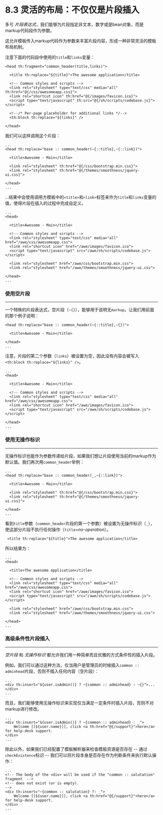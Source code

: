 # 8.3 灵活的布局：不仅仅是片段插入
多亏 *片段表达式*，我们能够为片段指定非文本，数字或是bean对象，而是markup代码段作为参数。

这允许模板传入markup代码作为参数来丰富片段内容，形成一种非常灵活的模板布局机制。

注意下面的代码段中使用的`title`和`links`变量：
```
<head th:fragment="common_header(title,links)">

  <title th:replace="${title}">The awesome application</title>

  <!-- Common styles and scripts -->
  <link rel="stylesheet" type="text/css" media="all" th:href="@{/css/awesomeapp.css}">
  <link rel="shortcut icon" th:href="@{/images/favicon.ico}">
  <script type="text/javascript" th:src="@{/sh/scripts/codebase.js}"></script>

  <!--/* Per-page placeholder for additional links */-->
  <th:block th:replace="${links}" />

</head>
```
我们可以这样调用这个片段：
```
...
<head th:replace="base :: common_header(~{::title},~{::link})">

  <title>Awesome - Main</title>

  <link rel="stylesheet" th:href="@{/css/bootstrap.min.css}">
  <link rel="stylesheet" th:href="@{/themes/smoothness/jquery-ui.css}">

</head>
...
```
...结果中会使用调用方模板中的`<title>`和`<link>`标签来作为`title`和`links`变量的值，使得片段在插入的过程中完成自定义。
```
...
<head>

  <title>Awesome - Main</title>

  <!-- Common styles and scripts -->
  <link rel="stylesheet" type="text/css" media="all" href="/awe/css/awesomeapp.css">
  <link rel="shortcut icon" href="/awe/images/favicon.ico">
  <script type="text/javascript" src="/awe/sh/scripts/codebase.js"></script>

  <link rel="stylesheet" href="/awe/css/bootstrap.min.css">
  <link rel="stylesheet" href="/awe/themes/smoothness/jquery-ui.css">

</head>
...
```

### 使用空片段 ###
---------------------------------------
一个特殊的片段表达式，空片段（`~{}`），能够用于说明无`markup`。让我们用前面的那个例子说明：
```
<head th:replace="base :: common_header(~{::title},~{})">

  <title>Awesome - Main</title>

</head>
...
```
注意，片段的第二个参数（`links`）被设置为空，因此没有内容会被写入`<th:block th:replace="${links}" />`。
```
...
<head>

  <title>Awesome - Main</title>

  <!-- Common styles and scripts -->
  <link rel="stylesheet" type="text/css" media="all" href="/awe/css/awesomeapp.css">
  <link rel="shortcut icon" href="/awe/images/favicon.ico">
  <script type="text/javascript" src="/awe/sh/scripts/codebase.js"></script>

</head>
...
```

### 使用无操作标识 ###
---------------------------------------
无操作标识也能作为参数传递给片段，如果我们想让片段使用当前的markup作为默认值。我们再次用`common_header`举例：
```
...
<head th:replace="base :: common_header(_,~{::link})">

  <title>Awesome - Main</title>

  <link rel="stylesheet" th:href="@{/css/bootstrap.min.css}">
  <link rel="stylesheet" th:href="@{/themes/smoothness/jquery-ui.css}">

</head>
...
```
看到`title`参数（`common_header`片段的第一个参数）被设置为无操作标识（`_`），使这部分片段不执行任何操作（`title`=*no-operation*）。
```
 <title th:replace="${title}">The awesome application</title>
```
所以结果为：
```
...
<head>

  <title>The awesome application</title>

  <!-- Common styles and scripts -->
  <link rel="stylesheet" type="text/css" media="all" href="/awe/css/awesomeapp.css">
  <link rel="shortcut icon" href="/awe/images/favicon.ico">
  <script type="text/javascript" src="/awe/sh/scripts/codebase.js"></script>

  <link rel="stylesheet" href="/awe/css/bootstrap.min.css">
  <link rel="stylesheet" href="/awe/themes/smoothness/jquery-ui.css">

</head>
...
```

### 高级条件性片段插入 ###
---------------------------------------
*空片段* 和 *无操作标识* 都允许我们用一种简单而且优雅的方式条件性的插入片段。

例如，我们可以通过这种方法，仅当用户是管理员的时候插入`common :: adminhead`片段，否则不插入任何内容（空片段）：
```
...
<div th:insert="${user.isAdmin()} ? ~{common :: adminhead} : ~{}">...</div>
...
```
而且，我们能够使用无操作标识来实现仅当满足一定条件时插入片段，否则不对markup进行修改。
```
...
<div th:insert="${user.isAdmin()} ? ~{common :: adminhead} : _">
    Welcome [[${user.name}]], click <a th:href="@{/support}">here</a> for help-desk support.
</div>
...
```
除此以外，如果我们已经配置了模板解析器来检查模板资源是否存在 -- 通过`checkExistence`标识 -- 我们可以将片段本身是否存在作为判断条件来执行默认操作：
```
...
<!-- The body of the <div> will be used if the "common :: salutation" fragment  -->
<!-- does not exist (or is empty).                                              -->
<div th:insert="~{common :: salutation} ?: _">
    Welcome [[${user.name}]], click <a th:href="@{/support}">here</a> for help-desk support.
</div>
...
```
